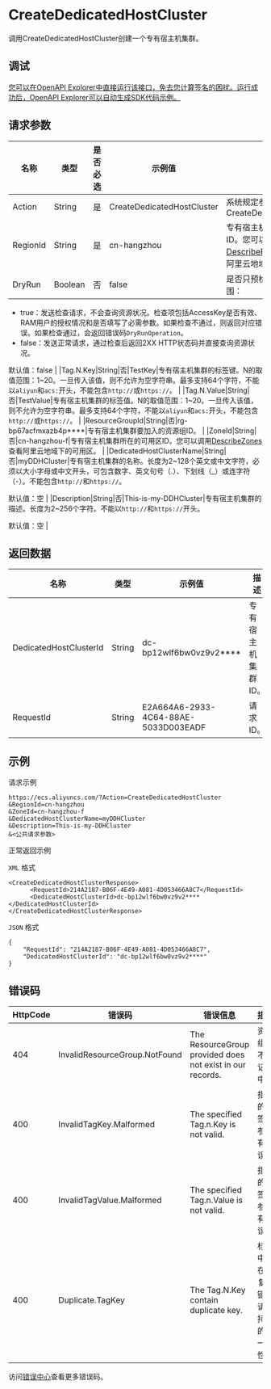 # CreateDedicatedHostCluster

调用CreateDedicatedHostCluster创建一个专有宿主机集群。

## 调试

[您可以在OpenAPI Explorer中直接运行该接口，免去您计算签名的困扰。运行成功后，OpenAPI Explorer可以自动生成SDK代码示例。](https://api.aliyun.com/#product=Ecs&api=CreateDedicatedHostCluster&type=RPC&version=2014-05-26)

## 请求参数

|名称|类型|是否必选|示例值|描述|
|--|--|----|---|--|
|Action|String|是|CreateDedicatedHostCluster|系统规定参数。取值：CreateDedicatedHostCluster |
|RegionId|String|是|cn-hangzhou|专有宿主机集群所在的地域ID。您可以调用[DescribeRegions](~~25609~~)查看最新的阿里云地域列表。 |
|DryRun|Boolean|否|false|是否只预检此次请求。取值范围：

 -   true：发送检查请求，不会查询资源状况。检查项包括AccessKey是否有效、RAM用户的授权情况和是否填写了必需参数。如果检查不通过，则返回对应错误。如果检查通过，会返回错误码`DryRunOperation`。
-   false：发送正常请求，通过检查后返回2XX HTTP状态码并直接查询资源状况。

 默认值：false |
|Tag.N.Key|String|否|TestKey|专有宿主机集群的标签键。N的取值范围：1~20。一旦传入该值，则不允许为空字符串。最多支持64个字符，不能以`aliyun`和`acs:`开头，不能包含`http://`或`https://`。 |
|Tag.N.Value|String|否|TestValue|专有宿主机集群的标签值。N的取值范围：1~20。一旦传入该值，则不允许为空字符串。最多支持64个字符，不能以`aliyun`和`acs:`开头，不能包含`http://`或`https://`。 |
|ResourceGroupId|String|否|rg-bp67acfmxazb4p\*\*\*\*|专有宿主机集群要加入的资源组ID。 |
|ZoneId|String|否|cn-hangzhou-f|专有宿主机集群所在的可用区ID。您可以调用[DescribeZones](~~25610~~)查看阿里云地域下的可用区。 |
|DedicatedHostClusterName|String|否|myDDHCluster|专有宿主机集群的名称。长度为2~128个英文或中文字符，必须以大小字母或中文开头，可包含数字、英文句号（.）、下划线（\_）或连字符（-）。不能包含`http://`和`https://`。

 默认值：空 |
|Description|String|否|This-is-my-DDHCluster|专有宿主机集群的描述。长度为2~256个字符。不能以`http://`和`https://`开头。

 默认值：空 |

## 返回数据

|名称|类型|示例值|描述|
|--|--|---|--|
|DedicatedHostClusterId|String|dc-bp12wlf6bw0vz9v2\*\*\*\*|专有宿主机集群ID。 |
|RequestId|String|E2A664A6-2933-4C64-88AE-5033D003EADF|请求ID。 |

## 示例

请求示例

```
https://ecs.aliyuncs.com/?Action=CreateDedicatedHostCluster
&RegionId=cn-hangzhou
&ZoneId=cn-hangzhou-f
&DedicatedHostClusterName=myDDHCluster
&Description=This-is-my-DDHCluster
&<公共请求参数>
```

正常返回示例

`XML` 格式

```
<CreateDedicatedHostClusterResponse>
      <RequestId>214A2187-B06F-4E49-A081-4D053466A8C7</RequestId>
      <DedicatedHostClusterId>dc-bp12wlf6bw0vz9v2****</DedicatedHostClusterId>
</CreateDedicatedHostClusterResponse>
```

`JSON` 格式

```
{
	"RequestId": "214A2187-B06F-4E49-A081-4D053466A8C7",
	"DedicatedHostClusterId": "dc-bp12wlf6bw0vz9v2****"
}
```

## 错误码

|HttpCode|错误码|错误信息|描述|
|--------|---|----|--|
|404|InvalidResourceGroup.NotFound|The ResourceGroup provided does not exist in our records.|资源组并不在记录中。|
|400|InvalidTagKey.Malformed|The specified Tag.n.Key is not valid.|指定的标签键参数有误。|
|400|InvalidTagValue.Malformed|The specified Tag.n.Value is not valid.|指定的标签值参数有误。|
|400|Duplicate.TagKey|The Tag.N.Key contain duplicate key.|标签中存在重复的键，请保持键的唯一性。|

访问[错误中心](https://error-center.aliyun.com/status/product/Ecs)查看更多错误码。

